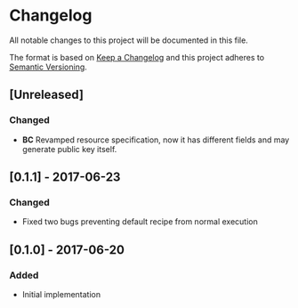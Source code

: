 # Changelog
All notable changes to this project will be documented in this file.

The format is based on [Keep a Changelog](http://keepachangelog.com/)
and this project adheres to [Semantic Versioning](http://semver.org/).

## [Unreleased]
### Changed
- **BC** Revamped resource specification, now it has different fields and may
generate public key itself. 

## [0.1.1] - 2017-06-23
### Changed
- Fixed two bugs preventing default recipe from normal execution

## [0.1.0] - 2017-06-20
### Added
- Initial implementation
